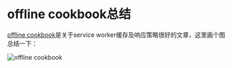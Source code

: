 # offline cookbook总结

[offline cookbook](https://developers.google.com/web/fundamentals/instant-and-offline/offline-cookbook)是关于service worker缓存及响应策略很好的文章，这里画个图总结一下：

![offline cookbook](..\..\images\offline-cookbook.png)